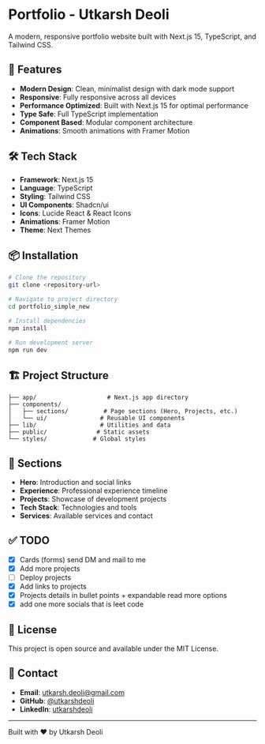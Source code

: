 # Portfolio - Utkarsh Deoli

A modern, responsive portfolio website built with Next.js 15, TypeScript, and Tailwind CSS.

## 🚀 Features

- **Modern Design**: Clean, minimalist design with dark mode support
- **Responsive**: Fully responsive across all devices
- **Performance Optimized**: Built with Next.js 15 for optimal performance
- **Type Safe**: Full TypeScript implementation
- **Component Based**: Modular component architecture
- **Animations**: Smooth animations with Framer Motion

## 🛠️ Tech Stack

- **Framework**: Next.js 15
- **Language**: TypeScript
- **Styling**: Tailwind CSS
- **UI Components**: Shadcn/ui
- **Icons**: Lucide React & React Icons
- **Animations**: Framer Motion
- **Theme**: Next Themes

## 📦 Installation

```bash
# Clone the repository
git clone <repository-url>

# Navigate to project directory
cd portfolio_simple_new

# Install dependencies
npm install

# Run development server
npm run dev
```

## 🏗️ Project Structure

```
├── app/                    # Next.js app directory
├── components/            
│   ├── sections/          # Page sections (Hero, Projects, etc.)
│   └── ui/               # Reusable UI components
├── lib/                  # Utilities and data
├── public/              # Static assets
└── styles/             # Global styles
```

## 🎨 Sections

- **Hero**: Introduction and social links
- **Experience**: Professional experience timeline
- **Projects**: Showcase of development projects
- **Tech Stack**: Technologies and tools
- **Services**: Available services and contact

## ✅ TODO

- [x] Cards (forms) send DM and mail to me
- [x] Add more projects
- [ ] Deploy projects
- [x] Add links to projects
- [x] Projects details in bullet points + expandable read more options
- [x] add one more socials that is leet code 

## 📝 License

This project is open source and available under the MIT License.

## 📧 Contact

- **Email**: utkarsh.deoli@gmail.com
- **GitHub**: [@utkarshdeoli](https://github.com/utkarshdeoli)
- **LinkedIn**: [utkarshdeoli](https://linkedin.com/in/utkarshdeoli)

---



Built with ❤️ by Utkarsh Deoli
